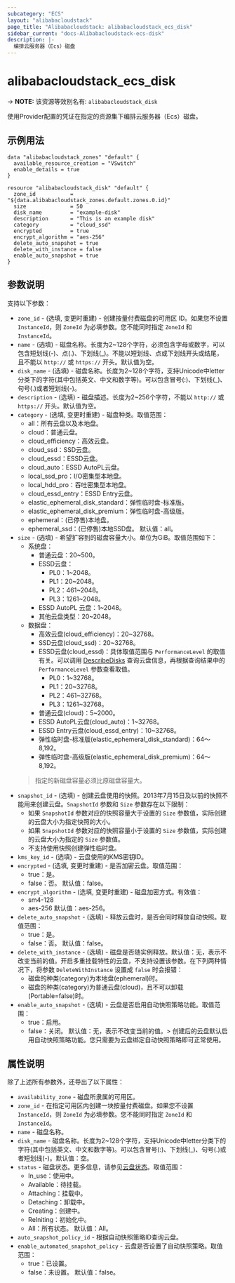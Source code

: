 ```yaml
---
subcategory: "ECS"
layout: "alibabacloudstack"
page_title: "Alibabacloudstack: alibabacloudstack_ecs_disk"
sidebar_current: "docs-Alibabacloudstack-ecs-disk"
description: |- 
  编排云服务器（Ecs）磁盘
---
```


# alibabacloudstack_ecs_disk
-> **NOTE:** 该资源等效别名有: `alibabacloudstack_disk`

使用Provider配置的凭证在指定的资源集下编排云服务器（Ecs）磁盘。

## 示例用法
```hcl
data "alibabacloudstack_zones" "default" {
  available_resource_creation = "VSwitch"
  enable_details = true
}

resource "alibabacloudstack_disk" "default" {
  zone_id           = "${data.alibabacloudstack_zones.default.zones.0.id}"
  size              = 50
  disk_name         = "example-disk"
  description       = "This is an example disk"
  category          = "cloud_ssd"
  encrypted         = true
  encrypt_algorithm = "aes-256"
  delete_auto_snapshot = true
  delete_with_instance = false
  enable_auto_snapshot = true
}
```

## 参数说明

支持以下参数：

* `zone_id` - (选填, 变更时重建) - 创建按量付费磁盘的可用区 ID。如果您不设置 `InstanceId`，则 `ZoneId` 为必填参数。您不能同时指定 `ZoneId` 和 `InstanceId`。
* `name` - (选填) - 磁盘名称。长度为2~128个字符，必须包含字母或数字，可以包含短划线(-)、点(.)、下划线(_)。不能以短划线、点或下划线开头或结尾，且不能以 `http://` 或 `https://` 开头。默认值为空。
* `disk_name` - (选填) - 磁盘名称。长度为2~128个字符，支持Unicode中letter分类下的字符(其中包括英文、中文和数字等)。可以包含冒号(:)、下划线(_)、句号(.)或者短划线(-)。
* `description` - (选填) - 磁盘描述。长度为2~256个字符，不能以 `http://` 或 `https://` 开头。默认值为空。
* `category` - (选填, 变更时重建) - 磁盘种类。取值范围：
  - all：所有云盘以及本地盘。
  - cloud：普通云盘。
  - cloud_efficiency：高效云盘。
  - cloud_ssd：SSD云盘。
  - cloud_essd：ESSD云盘。
  - cloud_auto：ESSD AutoPL云盘。
  - local_ssd_pro：I/O密集型本地盘。
  - local_hdd_pro：吞吐密集型本地盘。
  - cloud_essd_entry：ESSD Entry云盘。
  - elastic_ephemeral_disk_standard：弹性临时盘-标准版。
  - elastic_ephemeral_disk_premium：弹性临时盘-高级版。
  - ephemeral：(已停售)本地盘。
  - ephemeral_ssd：(已停售)本地SSD盘。
  默认值：all。
* `size` - (选填) - 希望扩容到的磁盘容量大小。单位为GiB。取值范围如下：
  - 系统盘：
    - 普通云盘：20~500。
    - ESSD云盘：
      - PL0：1~2048。
      - PL1：20~2048。
      - PL2：461~2048。
      - PL3：1261~2048。
    - ESSD AutoPL 云盘：1~2048。
    - 其他云盘类型：20~2048。
  - 数据盘：
    - 高效云盘(cloud_efficiency)：20~32768。
    - SSD云盘(cloud_ssd)：20~32768。
    - ESSD云盘(cloud_essd)：具体取值范围与 `PerformanceLevel` 的取值有关。可以调用 [DescribeDisks](https://help.aliyun.com/document_detail/25514.html) 查询云盘信息，再根据查询结果中的 `PerformanceLevel` 参数查看取值。
      - PL0：1~32768。
      - PL1：20~32768。
      - PL2：461~32768。
      - PL3：1261~32768。
    - 普通云盘(cloud)：5~2000。
    - ESSD AutoPL云盘(cloud_auto)：1~32768。
    - ESSD Entry云盘(cloud_essd_entry)：10~32768。
    - 弹性临时盘-标准版(elastic_ephemeral_disk_standard)：64～8,192。
    - 弹性临时盘-高级版(elastic_ephemeral_disk_premium)：64～8,192。
  > 指定的新磁盘容量必须比原磁盘容量大。
* `snapshot_id` - (选填) - 创建云盘使用的快照。2013年7月15日及以前的快照不能用来创建云盘。`SnapshotId` 参数和 `Size` 参数存在以下限制：
  - 如果 `SnapshotId` 参数对应的快照容量大于设置的 `Size` 参数值，实际创建的云盘大小为指定快照的大小。
  - 如果 `SnapshotId` 参数对应的快照容量小于设置的 `Size` 参数值，实际创建的云盘大小为指定的 `Size` 参数值。
  - 不支持使用快照创建弹性临时盘。
* `kms_key_id` - (选填) - 云盘使用的KMS密钥ID。
* `encrypted` - (选填, 变更时重建) - 是否加密云盘。取值范围：
  - true：是。
  - false：否。
  默认值：false。
* `encrypt_algorithm` - (选填, 变更时重建) - 磁盘加密方式。有效值：
  - sm4-128
  - aes-256
  默认值：aes-256。
* `delete_auto_snapshot` - (选填) - 释放云盘时，是否会同时释放自动快照。取值范围：
  - true：是。
  - false：否。
  默认值：false。
* `delete_with_instance` - (选填) - 磁盘是否随实例释放。默认值：无，表示不改变当前的值。开启多重挂载特性的云盘，不支持设置该参数。在下列两种情况下，将参数 `DeleteWithInstance` 设置成 `false` 时会报错：
  - 磁盘的种类(category)为本地盘(ephemeral)时。
  - 磁盘的种类(category)为普通云盘(cloud)，且不可以卸载(Portable=false)时。
* `enable_auto_snapshot` - (选填) - 云盘是否启用自动快照策略功能。取值范围：
  - true：启用。
  - false：关闭。
  默认值：无，表示不改变当前的值。> 创建后的云盘默认启用自动快照策略功能。您只需要为云盘绑定自动快照策略即可正常使用。

## 属性说明

除了上述所有参数外，还导出了以下属性：

* `availability_zone` - 磁盘所隶属的可用区。
* `zone_id` - 在指定可用区内创建一块按量付费磁盘。如果您不设置 `InstanceId`，则 `ZoneId` 为必填参数。您不能同时指定 `ZoneId` 和 `InstanceId`。
* `name` - 磁盘名称。
* `disk_name` - 磁盘名称。长度为2~128个字符，支持Unicode中letter分类下的字符(其中包括英文、中文和数字等)。可以包含冒号(:)、下划线(_)、句号(.)或者短划线(-)。默认值：空。
* `status` - 磁盘状态。更多信息，请参见[云盘状态](https://help.aliyun.com/document_detail/25689.html)。取值范围：
  - In_use：使用中。
  - Available：待挂载。
  - Attaching：挂载中。
  - Detaching：卸载中。
  - Creating：创建中。
  - ReIniting：初始化中。
  - All：所有状态。
  默认值：All。
* `auto_snapshot_policy_id` - 根据自动快照策略ID查询云盘。
* `enable_automated_snapshot_policy` - 云盘是否设置了自动快照策略。取值范围：
  - true：已设置。
  - false：未设置。
  默认值：false。
